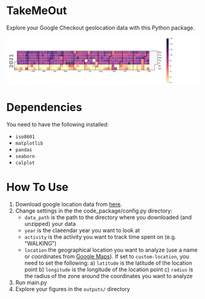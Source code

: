 # TakeMeOut

Explore your Google Checkout geolocation data with this Python package.

![example_calendar_figure](outputs/example.png)

# Dependencies

You need to have the following installed:

- `iso8601`
- `matplotlib`
- `pandas`
- `seaborn`
- `calplot`

# How To Use

1. Download google location data from [here](https://takeout.google.com/settings/takeout?pli=1).
2. Change settings in the the code_package/config.py directory:
    - `data_path` is the path to the directory where you downloaded (and unzipped) your data
    - `year` is the claeendar year you want to look at
    - `activity` is the activity you want to track time spent on (e.g. "WALKING")
    - `location` the geographical location you want to analyze (use a name or coordinates from [Google Maps](https://www.google.com/maps/)). If set to `custom-location`, you need to set the following:
        a) `latitude` is the latitude of the location point
        b) `longitude` is the longitude of the location point
        c) `radius` is the radius of the zone around the coordinates you want to analyze
3. Run main.py
4. Explore your figures in the `outputs/` directory